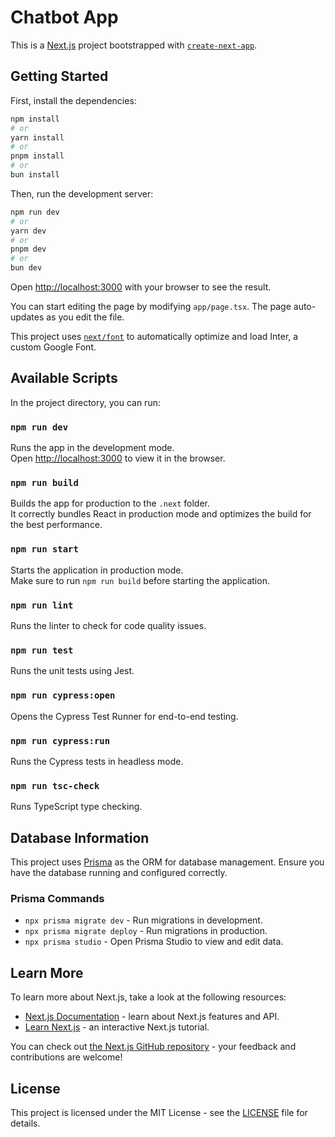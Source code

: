 # Chatbot App

This is a [Next.js](https://nextjs.org/) project bootstrapped with [`create-next-app`](https://github.com/vercel/next.js/tree/canary/packages/create-next-app).

## Getting Started

First, install the dependencies:

```bash
npm install
# or
yarn install
# or
pnpm install
# or
bun install
```

Then, run the development server:

```bash
npm run dev
# or
yarn dev
# or
pnpm dev
# or
bun dev
```

Open [http://localhost:3000](http://localhost:3000) with your browser to see the result.

You can start editing the page by modifying `app/page.tsx`. The page auto-updates as you edit the file.

This project uses [`next/font`](https://nextjs.org/docs/basic-features/font-optimization) to automatically optimize and load Inter, a custom Google Font.

## Available Scripts

In the project directory, you can run:

### `npm run dev`

Runs the app in the development mode.\
Open [http://localhost:3000](http://localhost:3000) to view it in the browser.

### `npm run build`

Builds the app for production to the `.next` folder.\
It correctly bundles React in production mode and optimizes the build for the best performance.

### `npm run start`

Starts the application in production mode.\
Make sure to run `npm run build` before starting the application.

### `npm run lint`

Runs the linter to check for code quality issues.

### `npm run test`

Runs the unit tests using Jest.

### `npm run cypress:open`

Opens the Cypress Test Runner for end-to-end testing.

### `npm run cypress:run`

Runs the Cypress tests in headless mode.

### `npm run tsc-check`

Runs TypeScript type checking.

## Database Information

This project uses [Prisma](https://www.prisma.io/) as the ORM for database management. Ensure you have the database running and configured correctly.

### Prisma Commands

- `npx prisma migrate dev` - Run migrations in development.
- `npx prisma migrate deploy` - Run migrations in production.
- `npx prisma studio` - Open Prisma Studio to view and edit data.

## Learn More

To learn more about Next.js, take a look at the following resources:

- [Next.js Documentation](https://nextjs.org/docs) - learn about Next.js features and API.
- [Learn Next.js](https://nextjs.org/learn) - an interactive Next.js tutorial.

You can check out [the Next.js GitHub repository](https://github.com/vercel/next.js/) - your feedback and contributions are welcome!

## License

This project is licensed under the MIT License - see the [LICENSE](LICENSE) file for details.
